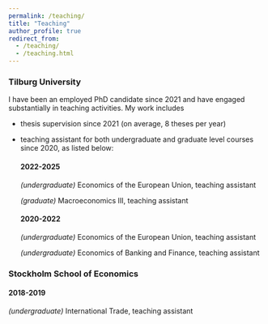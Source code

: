 ```yaml
---
permalink: /teaching/
title: "Teaching"
author_profile: true
redirect_from: 
  - /teaching/
  - /teaching.html
---
```


### Tilburg University
I have been an employed PhD candidate since 2021 and have engaged substantially in teaching activities. My work includes 
* thesis supervision since 2021 (on average, 8 theses per year)
* teaching assistant for both undergraduate and graduate level courses since 2020, as listed below:

  #### 2022-2025
  _(undergraduate)_ Economics of the European Union, teaching assistant
  
  _(graduate)_ Macroeconomics III, teaching assistant
  
  #### 2020-2022
  _(undergraduate)_ Economics of the European Union, teaching assistant
  
  _(undergraduate)_ Economics of Banking and Finance, teaching assistant


### Stockholm School of Economics

  #### 2018-2019
  
  _(undergraduate)_ International Trade, teaching assistant
